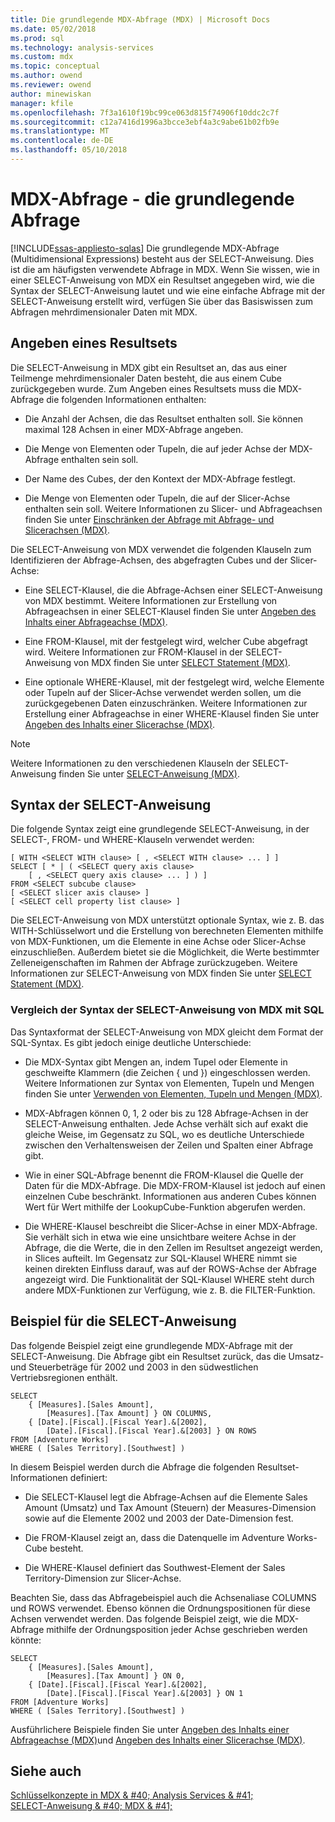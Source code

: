 ```yaml
---
title: Die grundlegende MDX-Abfrage (MDX) | Microsoft Docs
ms.date: 05/02/2018
ms.prod: sql
ms.technology: analysis-services
ms.custom: mdx
ms.topic: conceptual
ms.author: owend
ms.reviewer: owend
author: minewiskan
manager: kfile
ms.openlocfilehash: 7f3a1610f19bc99ce063d815f74906f10ddc2c7f
ms.sourcegitcommit: c12a7416d1996a3bcce3ebf4a3c9abe61b02fb9e
ms.translationtype: MT
ms.contentlocale: de-DE
ms.lasthandoff: 05/10/2018
---
```

# <a name="mdx-query---the-basic-query"></a>MDX-Abfrage - die grundlegende Abfrage
[!INCLUDE[ssas-appliesto-sqlas](../../../includes/ssas-appliesto-sqlas.md)]
  Die grundlegende MDX-Abfrage (Multidimensional Expressions) besteht aus der SELECT-Anweisung. Dies ist die am häufigsten verwendete Abfrage in MDX. Wenn Sie wissen, wie in einer SELECT-Anweisung von MDX ein Resultset angegeben wird, wie die Syntax der SELECT-Anweisung lautet und wie eine einfache Abfrage mit der SELECT-Anweisung erstellt wird, verfügen Sie über das Basiswissen zum Abfragen mehrdimensionaler Daten mit MDX.  
  
## <a name="specifying-a-result-set"></a>Angeben eines Resultsets  
 Die SELECT-Anweisung in MDX gibt ein Resultset an, das aus einer Teilmenge mehrdimensionaler Daten besteht, die aus einem Cube zurückgegeben wurde. Zum Angeben eines Resultsets muss die MDX-Abfrage die folgenden Informationen enthalten:  
  
-   Die Anzahl der Achsen, die das Resultset enthalten soll. Sie können maximal 128 Achsen in einer MDX-Abfrage angeben.  
  
-   Die Menge von Elementen oder Tupeln, die auf jeder Achse der MDX-Abfrage enthalten sein soll.  
  
-   Der Name des Cubes, der den Kontext der MDX-Abfrage festlegt.  
  
-   Die Menge von Elementen oder Tupeln, die auf der Slicer-Achse enthalten sein soll. Weitere Informationen zu Slicer- und Abfrageachsen finden Sie unter [Einschränken der Abfrage mit Abfrage- und Slicerachsen &#40;MDX&#41;](../../../analysis-services/multidimensional-models/mdx/mdx-query-and-slicer-axes-restricting-the-query.md).  
  
 Die SELECT-Anweisung von MDX verwendet die folgenden Klauseln zum Identifizieren der Abfrage-Achsen, des abgefragten Cubes und der Slicer-Achse:  
  
-   Eine SELECT-Klausel, die die Abfrage-Achsen einer SELECT-Anweisung von MDX bestimmt. Weitere Informationen zur Erstellung von Abfrageachsen in einer SELECT-Klausel finden Sie unter [Angeben des Inhalts einer Abfrageachse &#40;MDX&#41;](../../../analysis-services/multidimensional-models/mdx/mdx-query-and-slicer-axes-specify-the-contents-of-a-query-axis.md).  
  
-   Eine FROM-Klausel, mit der festgelegt wird, welcher Cube abgefragt wird. Weitere Informationen zur FROM-Klausel in der SELECT-Anweisung von MDX finden Sie unter [SELECT Statement &#40;MDX&#41;](../../../mdx/mdx-data-manipulation-select.md).  
  
-   Eine optionale WHERE-Klausel, mit der festgelegt wird, welche Elemente oder Tupeln auf der Slicer-Achse verwendet werden sollen, um die zurückgegebenen Daten einzuschränken. Weitere Informationen zur Erstellung einer Abfrageachse in einer WHERE-Klausel finden Sie unter [Angeben des Inhalts einer Slicerachse &#40;MDX&#41;](../../../analysis-services/multidimensional-models/mdx/mdx-query-and-slicer-axes-specify-the-contents-of-a-slicer-axis.md).  
  
> [!NOTE]  
>  Weitere Informationen zu den verschiedenen Klauseln der SELECT-Anweisung finden Sie unter [SELECT-Anweisung &#40;MDX&#41;](../../../mdx/mdx-data-manipulation-select.md).  
  
## <a name="select-statement-syntax"></a>Syntax der SELECT-Anweisung  
 Die folgende Syntax zeigt eine grundlegende SELECT-Anweisung, in der SELECT-, FROM- und WHERE-Klauseln verwendet werden:  
  
```  
[ WITH <SELECT WITH clause> [ , <SELECT WITH clause> ... ] ]   
SELECT [ * | ( <SELECT query axis clause>   
    [ , <SELECT query axis clause> ... ] ) ]  
FROM <SELECT subcube clause>   
[ <SELECT slicer axis clause> ]  
[ <SELECT cell property list clause> ]  
```  
  
 Die SELECT-Anweisung von MDX unterstützt optionale Syntax, wie z. B. das WITH-Schlüsselwort und die Erstellung von berechneten Elementen mithilfe von MDX-Funktionen, um die Elemente in eine Achse oder Slicer-Achse einzuschließen. Außerdem bietet sie die Möglichkeit, die Werte bestimmter Zelleneigenschaften im Rahmen der Abfrage zurückzugeben. Weitere Informationen zur SELECT-Anweisung von MDX finden Sie unter [SELECT Statement &#40;MDX&#41;](../../../mdx/mdx-data-manipulation-select.md).  
  
### <a name="comparing-the-syntax-of-the-mdx-select-statement-to-sql"></a>Vergleich der Syntax der SELECT-Anweisung von MDX mit SQL  
 Das Syntaxformat der SELECT-Anweisung von MDX gleicht dem Format der SQL-Syntax. Es gibt jedoch einige deutliche Unterschiede:  
  
-   Die MDX-Syntax gibt Mengen an, indem Tupel oder Elemente in geschweifte Klammern (die Zeichen { und }) eingeschlossen werden. Weitere Informationen zur Syntax von Elementen, Tupeln und Mengen finden Sie unter [Verwenden von Elementen, Tupeln und Mengen &#40;MDX&#41;](../../../analysis-services/multidimensional-models/mdx/working-with-members-tuples-and-sets-mdx.md).  
  
-   MDX-Abfragen können 0, 1, 2 oder bis zu 128 Abfrage-Achsen in der SELECT-Anweisung enthalten. Jede Achse verhält sich auf exakt die gleiche Weise, im Gegensatz zu SQL, wo es deutliche Unterschiede zwischen den Verhaltensweisen der Zeilen und Spalten einer Abfrage gibt.  
  
-   Wie in einer SQL-Abfrage benennt die FROM-Klausel die Quelle der Daten für die MDX-Abfrage. Die MDX-FROM-Klausel ist jedoch auf einen einzelnen Cube beschränkt. Informationen aus anderen Cubes können Wert für Wert mithilfe der LookupCube-Funktion abgerufen werden.  
  
-   Die WHERE-Klausel beschreibt die Slicer-Achse in einer MDX-Abfrage. Sie verhält sich in etwa wie eine unsichtbare weitere Achse in der Abfrage, die die Werte, die in den Zellen im Resultset angezeigt werden, in Slices aufteilt. Im Gegensatz zur SQL-Klausel WHERE nimmt sie keinen direkten Einfluss darauf, was auf der ROWS-Achse der Abfrage angezeigt wird. Die Funktionalität der SQL-Klausel WHERE steht durch andere MDX-Funktionen zur Verfügung, wie z. B. die FILTER-Funktion.  
  
## <a name="select-statement-example"></a>Beispiel für die SELECT-Anweisung  
 Das folgende Beispiel zeigt eine grundlegende MDX-Abfrage mit der SELECT-Anweisung. Die Abfrage gibt ein Resultset zurück, das die Umsatz- und Steuerbeträge für 2002 und 2003 in den südwestlichen Vertriebsregionen enthält.  
  
```  
SELECT  
    { [Measures].[Sales Amount],   
        [Measures].[Tax Amount] } ON COLUMNS,  
    { [Date].[Fiscal].[Fiscal Year].&[2002],   
        [Date].[Fiscal].[Fiscal Year].&[2003] } ON ROWS  
FROM [Adventure Works]  
WHERE ( [Sales Territory].[Southwest] )  
```  
  
 In diesem Beispiel werden durch die Abfrage die folgenden Resultset-Informationen definiert:  
  
-   Die SELECT-Klausel legt die Abfrage-Achsen auf die Elemente Sales Amount (Umsatz) und Tax Amount (Steuern) der Measures-Dimension sowie auf die Elemente 2002 und 2003 der Date-Dimension fest.  
  
-   Die FROM-Klausel zeigt an, dass die Datenquelle im Adventure Works-Cube besteht.  
  
-   Die WHERE-Klausel definiert das Southwest-Element der Sales Territory-Dimension zur Slicer-Achse.  
  
 Beachten Sie, dass das Abfragebeispiel auch die Achsenaliase COLUMNS und ROWS verwendet. Ebenso können die Ordnungspositionen für diese Achsen verwendet werden. Das folgende Beispiel zeigt, wie die MDX-Abfrage mithilfe der Ordnungsposition jeder Achse geschrieben werden könnte:  
  
```  
SELECT  
    { [Measures].[Sales Amount],   
        [Measures].[Tax Amount] } ON 0,  
    { [Date].[Fiscal].[Fiscal Year].&[2002],   
        [Date].[Fiscal].[Fiscal Year].&[2003] } ON 1  
FROM [Adventure Works]  
WHERE ( [Sales Territory].[Southwest] )  
```  
  
 Ausführlichere Beispiele finden Sie unter [Angeben des Inhalts einer Abfrageachse &#40;MDX&#41;](../../../analysis-services/multidimensional-models/mdx/mdx-query-and-slicer-axes-specify-the-contents-of-a-query-axis.md)und [Angeben des Inhalts einer Slicerachse &#40;MDX&#41;](../../../analysis-services/multidimensional-models/mdx/mdx-query-and-slicer-axes-specify-the-contents-of-a-slicer-axis.md).  
  
## <a name="see-also"></a>Siehe auch  
 [Schlüsselkonzepte in MDX & #40; Analysis Services & #41;](../../../analysis-services/multidimensional-models/mdx/key-concepts-in-mdx-analysis-services.md)   
 [SELECT-Anweisung & #40; MDX & #41;](../../../mdx/mdx-data-manipulation-select.md)  
  
  
